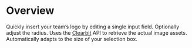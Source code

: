 # Overview
Quickly insert your team’s logo by editing a single input field. Optionally adjust the radius. Uses the [Clearbit](https://clearbit.com) API to retrieve the actual image assets. Automatically adapts to the size of your selection box.